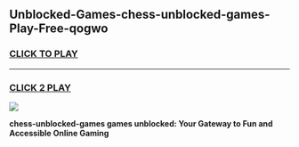 
## Unblocked-Games-chess-unblocked-games-Play-Free-qogwo
<h3>
<a href="https://premium76.site?title=chess-unblocked-games&ref=19M">CLICK TO PLAY</a></h3>
<hr>

<h3>
<a href="https://premium76.site?title=chess-unblocked-games&ref=19M">CLICK 2 PLAY</a>
  
</h3>

<a href="https://premium76.site?title=chess-unblocked-games&ref=19M"><img src="https://clearcache.store/games.png"></a>


**chess-unblocked-games games unblocked: Your Gateway to Fun and Accessible Online Gaming**
